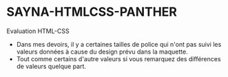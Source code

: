 # SAYNA-HTMLCSS-PANTHER
Evaluation HTML-CSS

- Dans mes devoirs, il y a certaines tailles de police qui n'ont pas suivi les valeurs données à cause du design prévu dans la maquette.
- Tout comme certains d'autre valeurs si vous remarquez des différences de valeurs quelque part.

